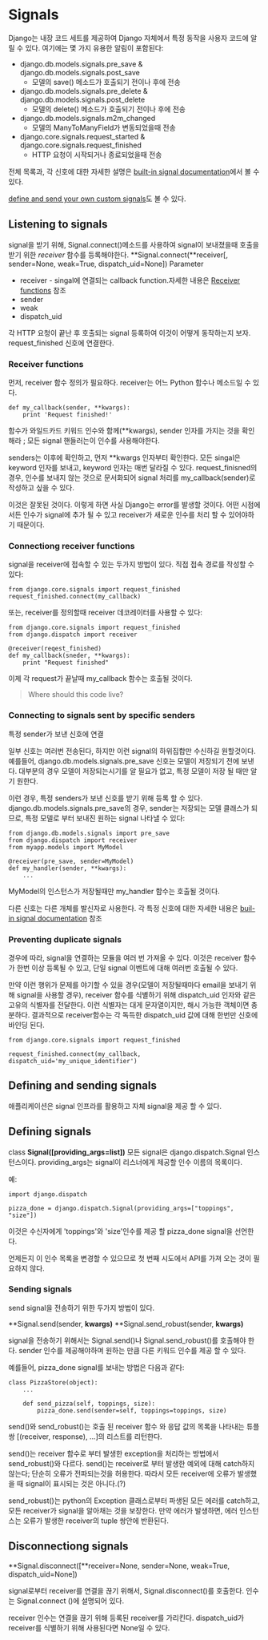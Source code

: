 # Signals

Django는 내장 코드 세트를 제공하여 Django 자체에서 특정 동작을 사용자 코드에 알릴 수 있다. 여기에는 몇 가지 유용한 알림이 포함된다:

* django.db.models.signals.pre_save & django.db.models.signals.post_save
  * 모델의 save() 메소드가 호출되기 전이나 후에 전송
* django.db.models.signals.pre_delete & django.db.models.signals.post_delete
  * 모델의 delete() 메소드가 호출되기 전이나 후에 전송
* django.db.models.signals.m2m_changed
  * 모델의 ManyToManyField가 변동되었을때 전송
* django.core.signals.request_started & django.core.signals.request_finished
  * HTTP 요청이 시작되거나 종료되었을때 전송

전체 목록과, 각 신호에 대한 자세한 설명은 [built-in signal documentation](https://django.readthedocs.io/en/1.3.X/ref/signals.html)에서 볼 수 있다.

[define and send your own custom signals](https://django.readthedocs.io/en/1.3.X/topics/signals.html#defining-and-sending-signals)도 볼 수 있다.

## Listening to signals
signal을 받기 위해, Signal.connect()메소드를 사용하여 signal이 보내졌을때 호출을 받기 위한 *receiver* 함수를 등록해야한다.
**Signal.connect(**receiver[, sender=None, weak=True, dispatch_uid=None])
Parameter
* receiver - singal에 연결되는 callback function.자세한 내용은 [Receiver functions](https://django.readthedocs.io/en/1.3.X/topics/signals.html#receiver-functions) 참조 
* sender
* weak
* dispatch_uid
  
각 HTTP 요청이 끝난 후 호출되는 signal 등록하여 이것이 어떻게 동작하는지 보자. request_finished 신호에 연결한다.

### Receiver functions
먼저, receiver 함수 정의가 필요하다. receiver는 어느 Python 함수나 메소드일 수 있다. 

```
def my_callback(sender, **kwargs):
    print 'Request finished!'
```

함수가 와일드카드 키워드 인수와 함께(**kwargs), sender 인자를 가지는 것을 확인해라 ; 모든 signal 핸들러는이 인수를 사용해야한다.

senders는 이후에 확인하고, 먼저 **kwargs 인자부터 확인한다. 모든 singal은 keyword 인자를 보내고, keyword 인자는 매번 달라질 수 있다. request_finisned의 경우, 인수를 보내지 않는 것으로 문서화되어 signal 처리를 my_callback(sender)로 작성하고 싶을 수 있다.

이것은 잘못된 것이다. 이렇게 하면 사실 Django는 error를 발생할 것이다. 어떤 시점에서든 인수가 signal에 추가 될 수 있고 receiver가 새로운 인수를 처리 할 수 ​​있어야하기 때문이다.

### Connectiong receiver functions
signal을 receiver에 접속할 수 있는 두가지 방법이 있다. 직접 접속 경로를 작성할 수 있다:

```
from django.core.signals import request_finished
request_finished.connect(my_callback)
```
또는, receiver를 정의할때 receiver 데코레이터를 사용할 수 있다:

```
from django.core.signals import request_finished
from django.dispatch import receiver

@receiver(reqest_finished)
def my_callback(sneder, **kwargs):
    print "Request finished"
```

이제 각 request가 끝날때 my_callback 함수는 호출될 것이다. 

> Where should this code live?

### Connecting to signals sent by specific senders
특정 sender가 보낸 신호에 연결

일부 신호는 여러번 전송된다, 하지만 이런 signal의 하위집합만 수신하길 원할것이다. 예를들어, django.db.models.signals.pre_save 신호는 모델이 저장되기 전에 보낸다. 대부분의 경우 모델이 저장되는시기를 알 필요가 없고, 특정 모델이 저장 될 때만 알기 원한다.

이런 경우, 특정 senders가 보낸 신호를 받기 위해 등록 할 수 있다. django.db.models.signals.pre_save의 경우, sender는 저장되는 모델 클래스가 되므로, 특정 모델로 부터 보내진 원하는 signal 나타낼 수 있다:

```
from django.db.models.signals import pre_save
from django.dispatch import receiver
from myapp.models import MyModel

@receiver(pre_save, sender=MyModel)
def my_handler(sender, **kwargs):
    ...
```

MyModel의 인스턴스가 저장될때만 my_handler 함수는 호출될 것이다.

다른 신호는 다른 개체를 발신자로 사용한다. 각 특정 신호에 대한 자세한 내용은 [buil-in signal documentation](https://django.readthedocs.io/en/1.3.X/ref/signals.html) 참조


### Preventing duplicate signals

경우에 따라, signal을 연결하는 모듈을 여러 번 가져올 수 있다. 이것은 receiver 함수가 한번 이상 등록될 수 있고, 단일 signal 이벤트에 대해 여러번 호출될 수 있다.

만약 이런 행위가 문제를 야기할 수 있을 경우(모델이 저장될때마다 email을 보내기 위해 signal을 사용할 경우), receiver 함수를 식별하기 위해 dispatch_uid 인자와 같은 고유의 식별자를 전달한다. 이런 식별자는 대게 문자열이지만, 해시 가능한 객체이면 충분하다. 결과적으로 receiver함수는 각 독득한 dispatch_uid 값에 대해 한번만 신호에 바인딩 된다.

```
from django.core.signals import request_finished

request_finished.connect(my_callback, dispatch_uid='my_unique_identifier')
```

## Defining and sending signals


애플리케이션은 signal 인프라를 활용하고 자체 signal을 제공 할 수 있다.

## Defining signals

class **Signal([providing_args=list])**
모든 signal은 django.dispatch.Signal 인스턴스이다. providing_args는 signal이 리스너에게 제공할 인수 이름의 목록이다. 

예:
```
import django.dispatch

pizza_done = django.dispatch.Signal(providing_args=["toppings", "size"])
```

이것은 수신자에게 'toppings'와 'size'인수를 제공 할 pizza_done signal을 선언한다.


언제든지 이 인수 목록을 변경할 수 있으므로 첫 번째 시도에서 API를 가져 오는 것이 필요하지 않다.


### Sending signals

send signal을 전송하기 위한 두가지 방법이 있다.

**Signal.send(sender, **kwargs)**
**Signal.send_robust(sender, **kwargs)**

signal을 전송하기 위해서는 Signal.send()나 Signal.send_robust()를 호출해야 한다. 
sender 인수를 제공해야하며 원하는 만큼 다른 키워드 인수를 제공 할 수 있다.

예를들어, pizza_done signal를 보내는 방법은 다음과 같다:
```
class PizzaStore(object):
    ...

    def send_pizza(self, toppings, size):
        pizza_done.send(sender=self, toppings=toppings, size)

```
send()와 send_robust()는 호출 된 receiver 함수 와 응답 값의 목록을 나타내는 튜플 쌍 [(receiver, response), ...]의 리스트를 리턴한다.

send()는 receiver 함수로 부터 발생한 exception을 처리하는 방법에서 send_robust()와 다르다. send()는 receiver로 부터 발생한 예외에 대해 catch하지 않는다; 단순히 오류가 전파되는것을 허용한다. 따라서 모든 receiver에 오류가 발생했을 때 signal이 표시되는 것은 아니다.(?)

send_robust()는 python의 Exception 클래스로부터 파생된 모든 에러를 catch하고, 모든 receiver가 signal을 알아채는 것을 보장한다. 만약 에러가 발생하면, 에러 인스턴스는 오류가 발생한 receiver의 tuple 쌍안에 반환된다.

## Disconnectiong signals
**Signal.disconnect([**receiver=None, sender=None, weak=True, dispatch_uid=None])

signal로부터 receiver를 연결을 끊기 위해서, Signal.disconnect()를 호출한다. 인수는 Signal.connect ()에 설명되어 있다.

receiver 인수는 연결을 끊기 위해 등록된 receiver를 가리킨다. dispatch_uid가 receiver를 식별하기 위해 사용된다면 None일 수 있다.



